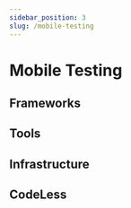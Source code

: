```yaml
---
sidebar_position: 3
slug: /mobile-testing
---
```


# Mobile Testing

## Frameworks


## Tools

## Infrastructure

## CodeLess

